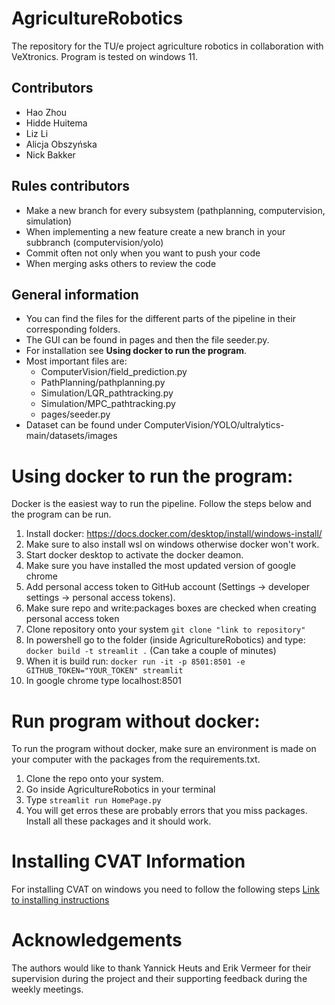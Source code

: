 # AgricultureRobotics
The repository for the TU/e project agriculture robotics in collaboration with VeXtronics.
Program is tested on windows 11. 

## Contributors
- Hao Zhou
- Hidde Huitema
- Liz Li
- Alicja Obszyńska
- Nick Bakker

## Rules contributors
- Make a new branch for every subsystem (pathplanning, computervision, simulation)
- When implementing a new feature create a new branch in your subbranch (computervision/yolo)
- Commit often not only when you want to push your code
- When merging asks others to review the code

## General information
- You can find the files for the different parts of the pipeline in their corresponding folders.
- The GUI can be found in pages and then the file seeder.py.
- For installation see  <strong>Using docker to run the program</strong>.
- Most important files are:
  - ComputerVision/field_prediction.py
  - PathPlanning/pathplanning.py
  - Simulation/LQR_pathtracking.py
  - Simulation/MPC_pathtracking.py
  - pages/seeder.py
- Dataset can be found under ComputerVision/YOLO/ultralytics-main/datasets/images
# Using docker to run the program:
Docker is the easiest way to run the pipeline. Follow the steps below and the program can be run. 
1) Install docker: https://docs.docker.com/desktop/install/windows-install/
2) Make sure to also install wsl on windows otherwise docker won't work.
3) Start docker desktop to activate the docker deamon.
4) Make sure you have installed the most updated version of google chrome
5) Add personal access token to GitHub account (Settings -> developer settings -> personal access tokens).
6) Make sure repo and write:packages boxes are checked when creating personal access token
7) Clone repository onto your system ``` git clone "link to repository" ```
8) In powershell go to the folder (inside AgricultureRobotics) and type: ``` docker build -t streamlit . ``` (Can take a couple of minutes)
9) When it is build run: ``` docker run -it -p 8501:8501 -e GITHUB_TOKEN="YOUR_TOKEN" streamlit ```
10) In google chrome type localhost:8501

# Run program without docker:
To run the program without docker, make sure an environment is made on your computer with the packages from the requirements.txt. 
1) Clone the repo onto your system.
2) Go inside AgricultureRobotics in your terminal
3) Type ``` streamlit run HomePage.py ```
4) You will get erros these are probably errors that you miss packages. Install all these packages and it should work. 

# Installing CVAT Information
For installing CVAT on windows you need to follow the following steps
[Link to installing instructions](https://opencv.github.io/cvat/docs/administration/basics/installation/)

# Acknowledgements
The authors would like to thank Yannick Heuts and Erik Vermeer for their supervision during the project and their supporting feedback during the weekly meetings. 
